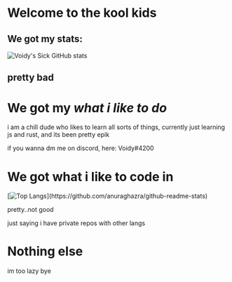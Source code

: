 # Welcome to the kool kids


## We got my stats:
![Voidy's Sick GitHub stats](https://github-readme-stats.vercel.app/api?username=VoidyCD&show_icons=true&theme=highcontrast,)

## pretty bad

# We got my *what i like to do*

i am a chill dude who likes to learn all sorts of things, currently just learning js and rust, and its been pretty epik

if you wanna dm me on discord, here: Voidy#4200


# We got what i like to code in

[![Top Langs](https://github-readme-stats.vercel.app/api/top-langs/?username=VoidyCD&layout=compact&theme=highcontrast,)](https://github.com/anuraghazra/github-readme-stats)

pretty..not good

just saying i have private repos with other langs




# Nothing else
im too lazy bye

